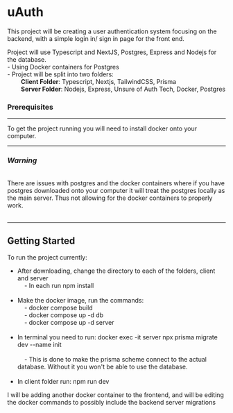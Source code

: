 # uAuth
This project will be creating a user authentication system focusing on the backend, with a simple login in/ sign in page for the front end.<br>

Project will use Typescript and NextJS, Postgres, Express and Nodejs for the database. <br>
    - Using Docker containers for Postgres<br>
    - Project will be split into two folders:<br>
    &nbsp; &nbsp; &nbsp; &nbsp; **Client Folder**: Typescript, Nextjs, TailwindCSS, Prisma<br>
    &nbsp; &nbsp; &nbsp; &nbsp; **Server Folder**: Nodejs, Express, Unsure of Auth Tech, Docker, Postgres<br>

### Prerequisites
__________________________________________________________
To get the project running you will need to install docker onto your computer.<br>
__________________________________________________________
### ***Warning***
<br>There are issues with postgres and the docker containers where if you have postgres downloaded onto your computer it will treat the postgres locally as the main server. Thus not allowing for
the docker containers to properly work.<br><br>
__________________________________________________________
## Getting Started

To run the project currently:
<ul>
    <li>After downloading, change the directory to each of the folders, client and server</li>
     &nbsp; &nbsp;  - In each run npm install<br>
    <br>
    <li>Make the docker image, run the commands:</li>
     &nbsp; &nbsp;   - docker compose build<br>
     &nbsp; &nbsp;   - docker compose up -d db<br>
     &nbsp; &nbsp;   - docker compose up -d server<br>
    <br>
    <li>In terminal you need to run: docker exec -it server npx prisma migrate dev --name init</li><br>
     &nbsp; &nbsp;   - This is done to make the prisma scheme connect to the actual database. Without it you won't be able to use the database.<br><br>
    <li>In client folder run: npm run dev</li>
</ul>

I will be adding another docker container to the frontend, and will be editing the docker commands to possibly include the backend server migrations
